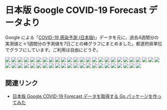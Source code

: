 # 日本版 Google COVID-19 Forecast データより

 Google による「[COVID-19 感染予測 (日本版)](https://datastudio.google.com/s/nXbF2P6La2M)」データを元に，過去4週間分の実測値と＋1週間分の予測値を7日ごとの棒グラフにまとめました。都道府県単位でグラフにしています。ご利用は自由にどうぞ。

![](./JP-01-hokkaido-cov19-forecast.png)
![](./JP-02-aomori-cov19-forecast.png)
![](./JP-03-iwate-cov19-forecast.png)
![](./JP-04-miyagi-cov19-forecast.png)
![](./JP-05-akita-cov19-forecast.png)
![](./JP-06-yamagata-cov19-forecast.png)
![](./JP-07-fukushima-cov19-forecast.png)
![](./JP-08-ibaraki-cov19-forecast.png)
![](./JP-09-tochigi-cov19-forecast.png)
![](./JP-10-gunma-cov19-forecast.png)
![](./JP-11-saitama-cov19-forecast.png)
![](./JP-12-chiba-cov19-forecast.png)
![](./JP-13-tokyo-cov19-forecast.png)
![](./JP-14-kanagawa-cov19-forecast.png)
![](./JP-15-niigata-cov19-forecast.png)
![](./JP-16-toyama-cov19-forecast.png)
![](./JP-17-ishikawa-cov19-forecast.png)
![](./JP-18-fukui-cov19-forecast.png)
![](./JP-19-yamanashi-cov19-forecast.png)
![](./JP-20-nagano-cov19-forecast.png)
![](./JP-21-gifu-cov19-forecast.png)
![](./JP-22-shizuoka-cov19-forecast.png)
![](./JP-23-aichi-cov19-forecast.png)
![](./JP-24-mie-cov19-forecast.png)
![](./JP-25-shiga-cov19-forecast.png)
![](./JP-26-kyoto-cov19-forecast.png)
![](./JP-27-osaka-cov19-forecast.png)
![](./JP-28-hyogo-cov19-forecast.png)
![](./JP-29-nara-cov19-forecast.png)
![](./JP-30-wakayama-cov19-forecast.png)
![](./JP-31-tottori-cov19-forecast.png)
![](./JP-32-shimane-cov19-forecast.png)
![](./JP-33-okayama-cov19-forecast.png)
![](./JP-34-hiroshima-cov19-forecast.png)
![](./JP-35-yamaguchi-cov19-forecast.png)
![](./JP-36-tokushima-cov19-forecast.png)
![](./JP-37-kagawa-cov19-forecast.png)
![](./JP-38-ehime-cov19-forecast.png)
![](./JP-39-kochi-cov19-forecast.png)
![](./JP-40-fukuoka-cov19-forecast.png)
![](./JP-41-saga-cov19-forecast.png)
![](./JP-42-nagasaki-cov19-forecast.png)
![](./JP-43-kumamoto-cov19-forecast.png)
![](./JP-44-oita-cov19-forecast.png)
![](./JP-45-miyazaki-cov19-forecast.png)
![](./JP-46-kagoshima-cov19-forecast.png)
![](./JP-47-okinawa-cov19-forecast.png)

## 関連リンク

- [日本版 Google COVID-19 Forecast データを取得する Go パッケージを作ってみた](https://zenn.dev/spiegel/articles/20210214-cov19jpn)
